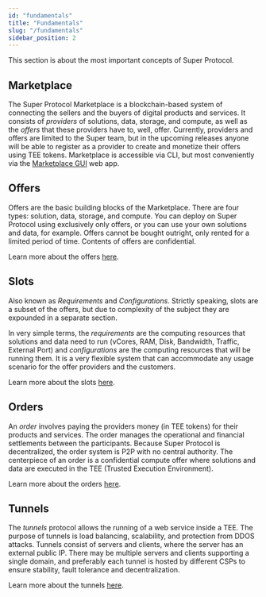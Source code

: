 ```yaml
---
id: "fundamentals"
title: "Fundamentals"
slug: "/fundamentals"
sidebar_position: 2
---
```


This section is about the most important concepts of Super Protocol.

## Marketplace

The Super Protocol Marketplace is a blockchain-based system of connecting the sellers and the buyers of digital products and services. It consists of *providers* of solutions, data, storage, and compute, as well as the *offers* that these providers have to, well, offer. Currently, providers and offers are limited to the Super team, but in the upcoming releases anyone will be able to register as a provider to create and monetize their offers using TEE tokens. Marketplace is accessible via CLI, but most conveniently via the [Marketplace GUI](/developers/marketplace) web app.

## Offers

Offers are the basic building blocks of the Marketplace. There are four types: solution, data, storage, and compute. You can deploy on Super Protocol using exclusively only offers, or you can use your own solutions and data, for example. Offers cannot be bought outright, only rented for a limited period of time. Contents of offers are confidential.

Learn more about the offers [here](/developers/fundamentals/offers).

## Slots

Also known as *Requirements* and *Configurations*. Strictly speaking, slots are a subset of the offers, but due to complexity of the subject they are expounded in a separate section.

In very simple terms, the *requirements* are the computing resources that solutions and data need to run (vCores, RAM, Disk, Bandwidth, Traffic, External Port) and *configurations* are the computing resources that will be running them. It is a very flexible system that can accommodate any usage scenario for the offer providers and the customers. 

Learn more about the slots [here](/developers/fundamentals/slots).

## Orders

An *order* involves paying the providers money (in TEE tokens) for their products and services. The order manages the operational and financial settlements between the participants. Because Super Protocol is decentralized, the order system is P2P with no central authority. The centerpiece of an order is a confidential compute offer where solutions and data are executed in the TEE (Trusted Execution Environment). 

Learn more about the orders [here](/developers/fundamentals/orders).


## Tunnels

The *tunnels* protocol allows the running of a web service inside a TEE. The purpose of tunnels is load balancing, scalability, and protection from DDOS attacks. Tunnels consist of servers and clients, where the server has an external public IP. There may be multiple servers and clients supporting a single domain, and preferably each tunnel is hosted by different CSPs to ensure stability, fault tolerance and decentralization.  

Learn more about the tunnels [here](/developers/fundamentals/tunnels).
